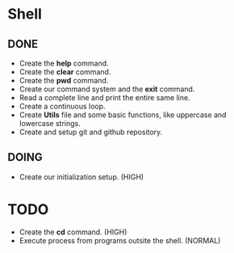 # Shell

## DONE
- Create the **help** command.
- Create the **clear** command.
- Create the **pwd** command.
- Create our command system and the **exit** command.
- Read a complete line and print the entire same line.
- Create a continuous loop.
- Create **Utils** file and some basic functions, like uppercase and lowercase strings.
- Create and setup git and github repository.

## DOING

- Create our initialization setup. (HIGH)

# TODO

- Create the **cd** command. (HIGH)
- Execute process from programs outsite the shell. (NORMAL)
